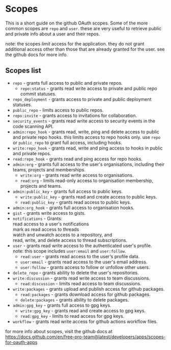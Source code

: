 # Scopes

This is a short guide on the github OAuth scopes.
Some of the more common scopes are `repo` and `user`.
these are very useful to retrieve public and private info about a user and their repos.

note: the scopes <i>limit</i> access for the application.
they do not grant additional access other than those that are already granted for the user.
see the github docs for more info.

## Scopes list

- `repo` - grants full access to public and private repos.
    - `repo:status` - grants read write access to private and public repo commit statuses.
- `repo_deployment` - grants access to private and public deployment statuses.
- `public_repo` - limits access to public repos.
- `repo:invite` - grants access to invitations for collaboration.
- `security_events` - grants read write access to security events in the code scanning API.
- `admin:repo_hook` - grants read, write, ping and delete access to public and private repo hooks.
this limits access to repo hooks only. use `repo` or `public_repo` to grant full access, including hooks.
- `write:repo_hook` - grants read, write and ping access to hooks in public and private repos.
- `read:repo_hook` - grants read and ping access for repo hooks.
- `admin:org` - grants full access to the user's organisations, including their teams, projects and memberships.
    - `write:org` - grants read write access to organisations.
    - `read:org` - limits read-only access to organisation membership, projects and teams.
- `admin:public_key` - grants full access to public keys.
    - `write:public_key` - grants read and create access to public keys.
    - `read:public_key` - grants read access to public keys.
- `admin:org_hook` - grants full access to organisation hooks.
- `gist` - grants write access to gists.
- `notifications` - Grants:<br>
                    read access to a user's notifications<br>
                    mark as read access to threads<br>
                    watch and unwatch access to a repository, and<br>
                    read, write, and delete access to thread subscriptions.
- `user` - grants read write access to the authenticated user's profile.<br>
note: this scope includes `user:email` and `user:follow`.
    - `read:user` - grants read access to the user's profile data.
    - `user:email` - grants read access to the user's email address.
    - `user:follow` - grants access to follow or unfollow other users.
- `delete_repo` - grants ability to delete the user's repositories.
- `write:discussion` - grants read write access to team discussions.
    - `read:discussion` - limits read access to team discussions.
- `write:packages` - grants upload and publish access for github packages.
    - `read:packages` - grants download access for github packages.
    - `delete:packages` - grants ability to delete packages.
- `admin:gpg_key` - grants full access to gpg keys.
    - `write:gpg_key` - grants read and create access to gpg keys.
    - `read:gpg_key` - limits to read access for gpg keys.
- `workflow` - grants read write access for github actions workflow files.

for more info about scopes, visit the github docs at https://docs.github.com/en/free-pro-team@latest/developers/apps/scopes-for-oauth-apps